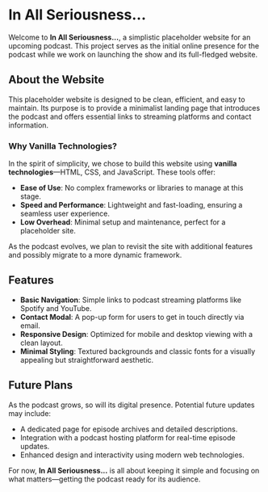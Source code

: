 # In All Seriousness...

Welcome to **In All Seriousness...**, a simplistic placeholder website for an upcoming podcast. This project serves as the initial online presence for the podcast while we work on launching the show and its full-fledged website.

## About the Website

This placeholder website is designed to be clean, efficient, and easy to maintain. Its purpose is to provide a minimalist landing page that introduces the podcast and offers essential links to streaming platforms and contact information.

### Why Vanilla Technologies?

In the spirit of simplicity, we chose to build this website using **vanilla technologies**—HTML, CSS, and JavaScript. These tools offer:

- **Ease of Use**: No complex frameworks or libraries to manage at this stage.
- **Speed and Performance**: Lightweight and fast-loading, ensuring a seamless user experience.
- **Low Overhead**: Minimal setup and maintenance, perfect for a placeholder site.

As the podcast evolves, we plan to revisit the site with additional features and possibly migrate to a more dynamic framework.

## Features

- **Basic Navigation**: Simple links to podcast streaming platforms like Spotify and YouTube.
- **Contact Modal**: A pop-up form for users to get in touch directly via email.
- **Responsive Design**: Optimized for mobile and desktop viewing with a clean layout.
- **Minimal Styling**: Textured backgrounds and classic fonts for a visually appealing but straightforward aesthetic.

## Future Plans

As the podcast grows, so will its digital presence. Potential future updates may include:

- A dedicated page for episode archives and detailed descriptions.
- Integration with a podcast hosting platform for real-time episode updates.
- Enhanced design and interactivity using modern web technologies.

For now, **In All Seriousness...** is all about keeping it simple and focusing on what matters—getting the podcast ready for its audience.
